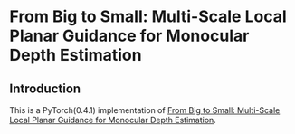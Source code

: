 # From Big to Small: Multi-Scale Local Planar Guidance for Monocular Depth Estimation 

## Introduction
This is a PyTorch(0.4.1) implementation of [From Big to Small: Multi-Scale Local Planar Guidance
for Monocular Depth Estimation](https://arxiv.org/abs/1907.10326).

